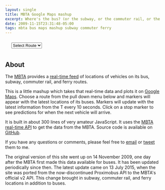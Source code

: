 ```yaml
---
layout: single
title: MBTA Google Maps mashup
excerpt: Where's the bus? (or the subway, or the commuter rail, or the ferry)
date: 2009-11-15T23:31:48-05:00
tags: mbta bus maps mashup subway commuter ferry
---
```


<div style="margin: 0 20px;">
  <select id="option_list" style="margin: 10px 0;">
    <option value="">Select Route</option>
  </select>
  <div id="map_canvas"></div>
  <div id="marker_legend"></div>
</div>

## About

The [MBTA](http://mbta.com/) provides a [real-time
feed](http://realtime.mbta.com) of locations of vehicles on its bus,
subway, commuter rail, and ferry routes.

This is a little mashup which takes that real-time data and plots it
on [Google Maps](https://maps.google.com).  Choose a route from
the pull down menu below and markers will appear with the latest
locations of its buses.  Markers will update with the latest
information from the T every 10 seconds.  Click on a stop marker
to see predictions for when the next vehicle will arrive.

It is built in about 300 lines of very amateur JavaScript.  It uses
the [MBTA real-time API](http://realtime.mbta.com/) to
get the data from the MBTA.  Source code is available on
[GitHub](https://github.com/joeshaw/mbta-bus).

If you have any questions or comments, please feel free to
[email](mailto:joe@joeshaw.org) or
[tweet](https://twitter.com/?status=@joeshaw%20) them to me.

The original version of this site went up on 14 November 2009, one day
after the MBTA first made this data available for buses.  It has been
updated periodically since then.  The latest update came on 13 July
2015, when the site was ported from the now-discontinued Proximobus
API to the MBTA's official v2 API.  This change brought in subway,
commuter rail, and ferry locations in addition to buses.

<script type="text/javascript" src="https://ajax.googleapis.com/ajax/libs/jquery/1.3.2/jquery.min.js"></script>
<script src="https://maps.google.com/maps/api/js?sensor=false" type="text/javascript"></script><script type="text/javascript">
  $(document).ready(function() {
    var useragent = navigator.userAgent;
    var map_canvas = document.getElementById("map_canvas");

    if (useragent.indexOf('iPhone') != -1 || useragent.indexOf('Android') != -1 ) {
      map_canvas.style.width = '100%';
      map_canvas.style.height = '300px';
    } else {
      map_canvas.style.width = '100%';
      map_canvas.style.height = '600px';
    }

    var mapOptions = {
      zoom: 12,
      center: new google.maps.LatLng(42.357778, -71.061667),
      mapTypeId: google.maps.MapTypeId.ROADMAP
    };

    var map = new google.maps.Map(document.getElementById("map_canvas"), mapOptions);

    var base_url = "https://joeshaw.org/mbta-bus/proxy/developer/api/v2";
    var req_args = "api_key=K3oa39EuG0WuiQpsWZ9Duw&format=json";

    var direction_data = [
      { icon: "images/red-dot.png",
        line_color: "#FF0000" },

      { icon: "images/blue-dot.png",
        line_color: "#0000FF" },

      { icon: "images/green-dot.png",
        line_color: "#00FF00" },

      { icon: "images/yellow-dot.png",
        line_color: "#FFFF00" },

      { icon: "images/orange-dot.png",
        line_color: "#FF7700" },

      { icon: "images/purple-dot.png",
        line_color: "#FF00FF" }
    ];

    // Some global variables
    var selected_route = "";
    var vehicle_markers = {};
    var stop_markers = [];
    var route_layer = null;
    var lines = [];
    var open_info_window = null;
    var updateIntervalID = 0;

    populateRouteList();

    // Update the markers any time the option box is changed, or
    // every 10 seconds as long as the window is visible.
    $("select").change(updateMarkers);
    if (!document.hidden) {
      updateIntervalID = setInterval(updateMarkers, 10000);
    }

    function handleVisibilityChange() {
      if (document.hidden && updateIntervalID) {
        clearInterval(updateIntervalID);
        updateIntervalID = 0;
      } else if (!document.hidden && !updateIntervalID) {
        updateMarkers();
        updateIntervalID = setInterval(updateMarkers, 10000);
      }
    }
    document.addEventListener("visibilitychange", handleVisibilityChange, false);

    function queryParams(qs) {
      qs = qs.split("+").join(" ");

      var params = {};
      var regexp = /[?&]?([^=]+)=([^&]*)/g;
      var tokens;
      while (tokens = regexp.exec(qs)) {
        params[decodeURIComponent(tokens[1])] = decodeURIComponent(tokens[2])
      }
      return params;
    }

    function populateRouteList() {
      $.getJSON(base_url + "/routes?" + req_args,
        function(data) {
          for (var i = 0; i < data.mode.length; i++) {
            var mode = data.mode[i]

            for (var j = 0; j < mode.route.length; j++) {
              var route = mode.route[j]
              if (route.route_hide) {
                continue
              }

              $("#option_list").append('<option value="' + route.route_id + '">' + route.route_name + '</option>');
            }
          }

          params = queryParams(document.location.search);
          if (params["route"]) {
            $("#option_list option[value=\"" + params["route"] + "\"]").attr('selected', 'selected');
            updateMarkers();
          }
        }
      );
    }

    function resetRouteMarkers() {
      for (var i = 0; i < stop_markers.length; i++) {
        stop_markers[i].setMap(null);
      }
      stop_markers = [];

      for (var i = 0; i < lines.length; i++) {
        lines[i].setMap(null);
      }
      lines = [];

      if (route_layer !== null) {
        route_layer.setMap(null);
        route_layer = null;
      }
    }

    function resetVehicleMarkers() {
      $("#marker_legend").empty();

      for (var vehicle_id in vehicle_markers) {
        vehicle_markers[vehicle_id].setMap(null);
      }
      vehicle_markers = {};
    }

    function updateMarkers() {
      var old_route = selected_route;
      selected_route = $("select option:selected").attr("value");

      if (selected_route != old_route) {
        resetRouteMarkers();
        resetVehicleMarkers();
      }

      if (selected_route == "") {
        return;
      }

      if (selected_route != old_route) {
        fetchRouteData(selected_route);
      }

      fetchVehicles(selected_route);
    }

    function fetchRouteData(route_id) {
      var stops_url = base_url + "/stopsbyroute?route=" + route_id + "&" + req_args;
      $.getJSON(stops_url, function(data) {
        var bounds = new google.maps.LatLngBounds();

        for (var i = 0; i < data.direction.length; i++) {
          var direction = data.direction[i];

          addLegend(direction_data[i].icon, direction.direction_name);

          var stop_latlongs = [];

          for (var j = 0; j < direction.stop.length; j++) {
            var stop = direction.stop[j]
            var latlong = placeStop(route_id, direction.direction_id, direction.direction_name, stop);
            bounds.extend(latlong)
            stop_latlongs.push(latlong)
          }
        }

        route_layer = new google.maps.KmlLayer({
          url: "https://joeshaw.org/mbta-bus/kml/" + route_id + ".kml",
          suppressInfoWindows: true,
          map: map
        });

        map.fitBounds(bounds)
      });
    }

    function placeStop(route_id, direction_id, direction_name, stop) {
      var latlong = new google.maps.LatLng(stop.stop_lat, stop.stop_lon);

      var marker = new google.maps.Marker({
        position: latlong,
        map: map,
        icon: "https://www.nextmuni.com/googleMap/images/stopMarkerRed.gif"
      });

      marker.stop_id = stop.stop_id;
      marker.infoContent = '<h3>' + stop.stop_name + '</h3>';
      marker.infoContent += '<p>' + direction_name  + '</p>';

      google.maps.event.addListener(marker, "click", function() {
        var info_window = new google.maps.InfoWindow({
          content: this.infoContent,
        });

        var prediction_url = base_url + "/predictionsbystop?stop=" + stop.stop_id + "&" + req_args;
        $.getJSON(prediction_url, function(data) {
          for (var i = 0; i < data.mode.length; i++) {
            var mode = data.mode[i];
            for (var j = 0; j < mode.route.length; j++) {
              var route = mode.route[j];
              if (route_id != route.route_id) {
                continue
              }

              for (var k = 0; k < route.direction.length; k++) {
                var direction = route.direction[k];
                if (direction_id != direction.direction_id) {
                  continue
                }

                var content = info_window.getContent();
                if (direction.trip.length == 0) {
                  content += '<p>No vehicles expected.</p>';
                } else {
                  content += '<p>Expected arrivals:';
                  content += '<ul>';

                  // oh honestly...
                  for (var l = 0; l < direction.trip.length; l++) {
                    var trip = direction.trip[l];
                    var away = parseInt(trip.pre_away);

                    content += '<li>';
                    if (away < 60) {
                      content += away + " seconds";
                    } else {
                      content += Math.floor(away/60) + " minutes";
                    }

                    content += '</li>';
                  }

                  content += '</ul></p>';
                  info_window.setContent(content);
                }
              }
            }
          }
        });

        google.maps.event.addListener(info_window, "closeclick", function() {
          open_info_window = null;
        });

        if (open_info_window) {
          open_info_window.close();
        }
        open_info_window = info_window;

        info_window.open(map, this);
      });

      stop_markers.push(marker);
      return latlong;
    }

    function addLegend(icon, name) {
      $("#marker_legend").append('<img src="' + icon + '">' + name);
    }

    function fetchVehicles(route_id) {
      var vehicle_url = base_url + "/vehiclesbyroute?route=" + route_id + "&" + req_args;
      $.getJSON(vehicle_url, function(data) {
        var new_markers = {}

        for (var i = 0; i < data.direction.length; i++) {
          var direction = data.direction[i];

          for (var j = 0; j < direction.trip.length; j++) {
            var trip = direction.trip[j];
            var vehicle = trip.vehicle;
            var latlong = new google.maps.LatLng(vehicle.vehicle_lat, vehicle.vehicle_lon);

            var marker = vehicle_markers[vehicle.vehicle_id];
            if (!marker) {
              var marker = new google.maps.Marker({
                position: latlong,
                map: map,
                icon: direction_data[i].icon
              });

              marker.infoContent = '<h3>Route ' + data.route_name + ' ' + direction.direction_name + '</h3>';
              marker.infoContent += '<p>' + trip.trip_headsign + '</p>';

              google.maps.event.addListener(marker, "click", function() {
                var info_window = new google.maps.InfoWindow({
                  content: this.infoContent,
                });

                google.maps.event.addListener(info_window, "closeclick", function() {
                  open_info_window = null;
                });

                if (open_info_window) {
                  open_info_window.close();
                }
                open_info_window = info_window;
                info_window.open(map, this);
              });
            } else {
              marker.setPosition(latlong);
              marker.setIcon(direction_data[i].icon);
            }

            new_markers[vehicle.vehicle_id] = marker;
            delete vehicle_markers[vehicle.vehicle_id];
          }
        }

        // Buses no longer on the map
        for (var vehicle_id in vehicle_markers) {
          vehicle_markers[vehicle_id].setMap(null);
        }
        vehicle_markers = new_markers;
      });
    }

  });
</script>

